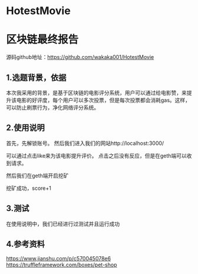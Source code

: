 # HotestMovie
# 区块链最终报告
源码github地址：https://github.com/wakaka001/HotestMovie
## 1.选题背景，依据
本次我采用的背景，是基于区块链的电影评分系统，用户可以通过给电影赞，来提升该电影的好评度，每个用户可以多次投票，但是每次投票都会消耗gas。这样，可以防止刷票行为，净化网络评分系统。

## 2.使用说明
 
首先，先解锁账号。
然后我们进入我们的网站http://localhost:3000/
 
可以通过点击like来为该电影提升评价。
点击之后没有反应，但是在geth端可以收到请求。
 
然后我们在geth端开启挖矿
 
挖矿成功，score+1

## 3.测试
在使用说明中，我们已经进行过测试并且运行成功

## 4.参考资料
https://www.jianshu.com/p/c570045078e6
https://truffleframework.com/boxes/pet-shop

